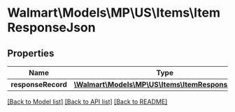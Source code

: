 # Walmart\Models\MP\US\Items\ItemResponseJson

## Properties

Name | Type | Description | Notes
------------ | ------------- | ------------- | -------------
**responseRecord** | [**\Walmart\Models\MP\US\Items\ItemResponseRecord**](ItemResponseRecord.md) |  | [optional]


[[Back to Model list]](./) [[Back to API list]](../../../../../README.md#supported-apis) [[Back to README]](../../../../../README.md)
